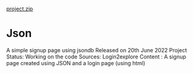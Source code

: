 [project.zip](https://github.com/IndujaSuresh/Json/files/8939883/project.zip)

# Json
A simple signup page using jsondb
Released on 20th June 2022
Project Status: Working on the code
Sources: Login2explore
Content : A signup page created using JSON and a login page (using html) 

